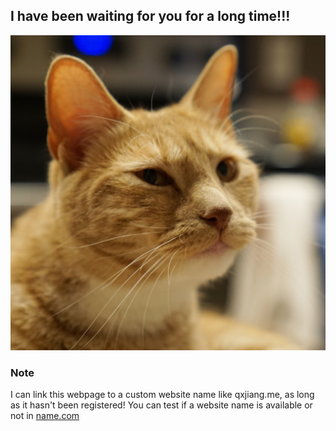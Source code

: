 ## I have been waiting for you for a long time!!!

![Tiger_image](tiger_1.jpg)

### Note

I can link this webpage to a custom website name like qxjiang.me, as long as it hasn't been registered! You can test if a website name is available or not in [name.com](https://name.com)
